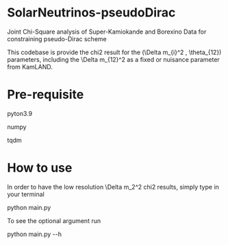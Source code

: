 # SolarNeutrinos-pseudoDirac
Joint Chi-Square analysis of Super-Kamiokande and Borexino Data for constraining pseudo-Dirac scheme


This codebase is provide the chi2 result for the (\Delta m_{i}^2 , \theta_{12}) parameters, including the \Delta m_{12}^2 as a fixed or nuisance parameter from KamLAND.

# Pre-requisite

pyton3.9

numpy 

tqdm

# How to use

In order to have the low resolution \Delta m_2^2 chi2 results, simply type in your terminal

python main.py

To see the optional argument run

python main.py --h 
